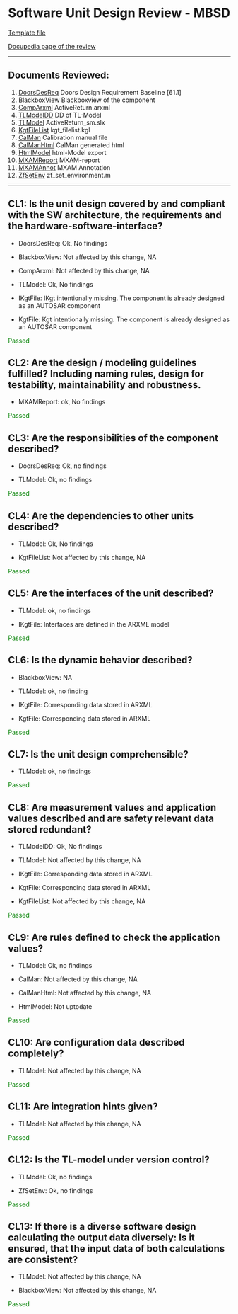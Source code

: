 # Software Unit Design Review - MBSD 

[Template file](https://inside-docupedia.bosch.com/confluence/x/z-AyYg) 

[Docupedia page of the review](https://inside-docupedia.bosch.com/confluence/display/ASAPP/ReviewOfUnitDesignMBSD) 

--- 

## Documents Reviewed: 

1. [DoorsDesReq](doors://fe-dorapcm8.de.bosch.com:36677/?version=2&prodID=0&urn=urn:telelogic::1-508e413214e63dd9-B-001f5b42-100003d) Doors Design Requirement Baseline [61.1]
2. [BlackboxView](../design/ActiveReturn_blackbox.xmi) Blackboxview of the component
3. [CompArxml](../design/ActiveReturn.arxml) ActiveReturn.arxml
4. [TLModelDD](../design/ActiveReturn_dd.dd) DD of TL-Model
5. [TLModel](../design/ActiveReturn_sm.slx) ActiveReturn_sm.slx
8. [KgtFileList](../design/kgt_filelist.kgl) kgt_filelist.kgl
9. [CalMan](../doc/ActiveReturn_CalMan.rst) Calibration manual file
10. [CalManHtml](https://sites.inside-share4.bosch.com/sites/153674/Documents/Software%20Process/SW%20unit%20design%20(mbd)/Application/SteeringFunctions/ActiveReturn/ActiveReturn_CalMan.zip) CalMan generated html
11. [HtmlModel](https://sites.inside-share4.bosch.com/sites/153674/Documents/Software%20Process/SW%20unit%20design%20(mbd)/Application/SteeringFunctions/ActiveReturn/ActiveReturn_md.zip) html-Model export
12. [MXAMReport](../design/ActiveReturn_mx.mxmr) MXAM-report
13. [MXAMAnnot](../design/MXAM_Annotation_ActiveReturn_sm.mxmad) MXAM Annotation
14. [ZfSetEnv](h../design/zf_set_environment.m) zf_set_environment.m
--- 

## CL1: Is the unit design covered by and compliant with the SW architecture, the requirements and the hardware-software-interface?

- DoorsDesReq: Ok, No findings

- BlackboxView: Not affected by this change, NA

- CompArxml: Not affected by this change, NA

- TLModel: Ok, No findings

- IKgtFile: IKgt intentionally missing. The component is already designed as an AUTOSAR component

- KgtFile: Kgt intentionally missing. The component is already designed as an AUTOSAR component

<span style="color:green">Passed</span> 

## CL2: Are the design / modeling guidelines fulfilled? Including naming rules, design for testability, maintainability and robustness.

- MXAMReport: ok, No findings

<span style="color:green">Passed</span> 

## CL3: Are the responsibilities of the component described?

- DoorsDesReq: Ok, no findings

- TLModel: Ok, no findings

<span style="color:green">Passed</span> 

## CL4: Are the dependencies to other units described?

- TLModel: Ok, No findings

- KgtFileList: Not affected by this change, NA

<span style="color:green">Passed</span> 

## CL5: Are the interfaces of the unit described?

- TLModel: ok, no findings

- IKgtFile: Interfaces are defined in the ARXML model

<span style="color:green">Passed</span> 

## CL6: Is the dynamic behavior described?

- BlackboxView: NA

- TLModel: ok, no finding

- IKgtFile: Corresponding data stored in ARXML 

- KgtFile: Corresponding data stored in ARXML

<span style="color:green">Passed</span> 

## CL7: Is the unit design comprehensible?

- TLModel: ok, no findings

<span style="color:green">Passed</span> 

## CL8: Are measurement values and application values described and are safety relevant data stored redundant?

- TLModelDD: Ok, No findings

- TLModel: Not affected by this change, NA

- IKgtFile: Corresponding data stored in ARXML

- KgtFile: Corresponding data stored in ARXML

- KgtFileList: Not affected by this change, NA

<span style="color:green">Passed</span> 

## CL9: Are rules defined to check the application values?

- TLModel: Ok, no findings

- CalMan: Not affected by this change, NA

- CalManHtml: Not affected by this change, NA

- HtmlModel: Not uptodate

<span style="color:green">Passed</span> 

## CL10: Are configuration data described completely?

- TLModel: Not affected by this change, NA

<span style="color:green">Passed</span> 

## CL11: Are integration hints given?

- TLModel: Not affected by this change, NA

<span style="color:green">Passed</span> 

## CL12: Is the TL-model under version control?

- TLModel: Ok, no findings

- ZfSetEnv: Ok, no findings

<span style="color:green">Passed</span> 

## CL13: If there is a diverse software design calculating the output data diversely: Is it ensured, that the input data of both calculations are consistent?

- TLModel: Not affected by this change, NA

- BlackboxView: Not affected by this change, NA

<span style="color:green">Passed</span> 
